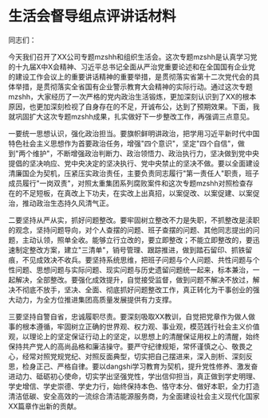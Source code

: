# 生活会督导组点评讲话材料

同志们：

今天我们召开了XX公司专题mzshh和组织生活会。这次专题mzshh是认真学习党的十九届X中X会精神、习近平总书记全面从严治党重要论述和在全国国有企业党的建设工作会议上的重要讲话精神的重要举措，是贯彻落实省第十二次党代会的具体举措，是贯彻落实全省国有企业警示教育大会精神的实际行动。通过这次专题mzshh，大家经历了一次严格的党内政治生活锻炼，更加深刻认识到了XX的根本原因，也更加深刻检视了自身存在的不足，开诚布公，达到了预期效果。下面，我就巩固扩大这次专题mzshh成果，扎实做好下一步整改工作，再强调三点意见。

一要统一思想认识，强化政治担当。要旗帜鲜明讲政治，把学用习近平新时代中国特色社会主义思想作为首要政治任务，增强"四个意识"，坚定"四个自信"，做到"两个维护"，不断增强政治判断力、政治领悟力、政治执行力，坚决做到党中央提倡的坚决响应、党中央决定的坚决执行、党中央禁止的坚决不做。要以全面建设清廉国企为契机，压紧压实政治责任，主要负责同志履行"第一责任人"职责，班子成员履行"一岗双责"，对照太重集团系列腐败案件和这次专题mzshh对照检查存在的不足短板，在真改上下功夫，在实改上出真招，以案促改、以案促建、以案促治，推动政治生态持久风清气正。

二要坚持从严从实，抓好问题整改。要牢固树立整改不力是失职，不抓整改是渎职的观念，坚持问题导向，对个人查摆的问题、班子查摆的问题、其他同志提出的问题，主动认领，照单全收。能够立行立改的，要立即整改；不能立即整改的，要迅速制定整改方案，建立"三清单"，销号管理、跟踪推进，做到踏石留印、抓铁留痕，不见成效决不收兵。要坚持系统思维，把班子问题与个人问题、共性问题与个性问题、思想问题与实际问题、现实问题与历史遗留问题统一起来，标本兼治，一起解决，全部整改。要强化成效提升，自觉接受监督，做到问题不解决不放过，解决不彻底不放手，坚决、全面、彻底抓好问题整改工作，真正转化为干事创业的强大动力，为全方位推进集团高质量发展提供有力支撑。

三要坚持自警自省，忠诚履职尽责。要深刻吸取XX教训，自觉把党章作为做人做事的根本遵循，牢固树立正确的世界观、权力观、事业观，模范践行社会主义价值观，以理论上的坚定保证行动上的坚定，以思想上的清醒保证用权上的清醒，始终保持共产党人的高尚品格和廉洁操守。要严守纪律规矩，常怀谨慎之心、敬畏之心，经常对照党规党纪、对照反面典型，切实把自己摆进来，深入剖析、深刻反思，检身正己、严格自律。要以dangshi学习教育为契机，提升党性修养、激发奋进动力、砥砺初心使命，切实学出坚强党性，学出信仰担当，真正做到学史明理、学史增信、学史崇德、学史力行，始终保持本色、恪守本分、做好本职，全力打造清洁低碳、安全高效的一流综合清洁能源服务商，为全面建设社会主义现代化国家XX篇章作出新的贡献。
